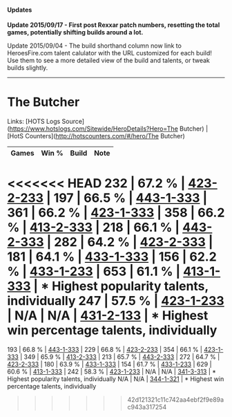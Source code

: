 #### Updates
**Update 2015/09/17 - First post Rexxar patch numbers, resetting the total games, potentially shifting builds around a lot.**

Update 2015/09/04 - The build shorthand column now link to HeroesFire.com talent calulator with the URL customized for each build!  
Use them to see a more detailed view of the build and talents, or tweak builds slightly.

***

# The Butcher

Links: [HOTS Logs Source](https://www.hotslogs.com/Sitewide/HeroDetails?Hero=The Butcher) | [HotS Counters](http://hotscounters.com/#/hero/The Butcher)

Games  | Win %  | Build     | Note
-----  | -----  | -----     | ----
<<<<<<< HEAD
232    | 67.2 % | [423-2-233](http://www.heroesfire.com/hots/talent-calculator/the-butcher#sIgf) | 
197    | 66.5 % | [443-1-333](http://www.heroesfire.com/hots/talent-calculator/the-butcher#t3Hb) | 
361    | 66.2 % | [423-1-333](http://www.heroesfire.com/hots/talent-calculator/the-butcher#sISb) | 
358    | 66.2 % | [413-2-333](http://www.heroesfire.com/hots/talent-calculator/the-butcher#rwHj) | 
218    | 66.1 % | [443-2-333](http://www.heroesfire.com/hots/talent-calculator/the-butcher#t3XD) | 
282    | 64.2 % | [423-2-333](http://www.heroesfire.com/hots/talent-calculator/the-butcher#sIiD) | 
181    | 64.1 % | [433-1-333](http://www.heroesfire.com/hots/talent-calculator/the-butcher#sgt5) | 
156    | 62.2 % | [433-1-233](http://www.heroesfire.com/hots/talent-calculator/the-butcher#sgrX) | 
653    | 61.1 % | [413-1-333](http://www.heroesfire.com/hots/talent-calculator/the-butcher#rw25) | * Highest popularity talents, individually
247    | 57.5 % | [423-1-233](http://www.heroesfire.com/hots/talent-calculator/the-butcher#sIR1) | 
N/A    | N/A    | [431-2-133](http://www.heroesfire.com/hots/talent-calculator/the-butcher#scB5) | * Highest win percentage talents, individually
=======
193    | 66.8 % | [443-1-333](http://www.heroesfire.com/hots/talent-calculator/the-butcher#t3Hb) | 
229    | 66.8 % | [423-2-233](http://www.heroesfire.com/hots/talent-calculator/the-butcher#sIgf) | 
354    | 66.1 % | [423-1-333](http://www.heroesfire.com/hots/talent-calculator/the-butcher#sISb) | 
349    | 65.9 % | [413-2-333](http://www.heroesfire.com/hots/talent-calculator/the-butcher#rwHj) | 
213    | 65.7 % | [443-2-333](http://www.heroesfire.com/hots/talent-calculator/the-butcher#t3XD) | 
272    | 64.7 % | [423-2-333](http://www.heroesfire.com/hots/talent-calculator/the-butcher#sIiD) | 
180    | 63.9 % | [433-1-333](http://www.heroesfire.com/hots/talent-calculator/the-butcher#sgt5) | 
154    | 61.7 % | [433-1-233](http://www.heroesfire.com/hots/talent-calculator/the-butcher#sgrX) | 
629    | 60.6 % | [413-1-333](http://www.heroesfire.com/hots/talent-calculator/the-butcher#rw25) | 
242    | 58.3 % | [423-1-233](http://www.heroesfire.com/hots/talent-calculator/the-butcher#sIR1) | 
N/A    | N/A    | [341-3-313](http://www.heroesfire.com/hots/talent-calculator/the-butcher#pAl1) | * Highest popularity talents, individually
N/A    | N/A    | [344-1-321](http://www.heroesfire.com/hots/talent-calculator/the-butcher#pHaf) | * Highest win percentage talents, individually
>>>>>>> 42d121321c11c742aa4ebf2f9e89ac943a317254
